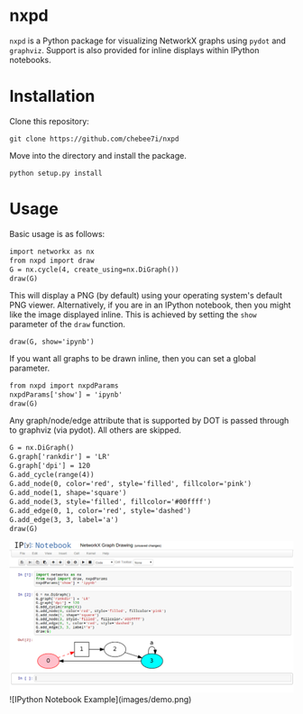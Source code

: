 nxpd
====

`nxpd` is a Python package for visualizing NetworkX graphs using `pydot`
and `graphviz`. Support is also provided for inline displays within IPython
notebooks.

Installation
============
Clone this repository:

    git clone https://github.com/chebee7i/nxpd

Move into the directory and install the package.

    python setup.py install

Usage
=====

Basic usage is as follows:

    import networkx as nx
    from nxpd import draw
    G = nx.cycle(4, create_using=nx.DiGraph())
    draw(G)

This will display a PNG (by default) using your operating system's default
PNG viewer.  Alternatively, if you are in an IPython notebook, then you
might like the image displayed inline.  This is achieved by setting the `show`
parameter of the `draw` function.

    draw(G, show='ipynb')

If you want all graphs to be drawn inline, then you can set a global parameter.

    from nxpd import nxpdParams
    nxpdParams['show'] = 'ipynb'
    draw(G)

Any graph/node/edge attribute that is supported by DOT is passed through to
graphviz (via pydot).  All others are skipped.

    G = nx.DiGraph()
    G.graph['rankdir'] = 'LR'
    G.graph['dpi'] = 120
    G.add_cycle(range(4))
    G.add_node(0, color='red', style='filled', fillcolor='pink')
    G.add_node(1, shape='square')
    G.add_node(3, style='filled', fillcolor='#00ffff')
    G.add_edge(0, 1, color='red', style='dashed')
    G.add_edge(3, 3, label='a')
    draw(G)

<img src="images/demo.png" alt="IPython Notebook Example" style="width: 736px;"/>
![IPython Notebook Example](images/demo.png)
